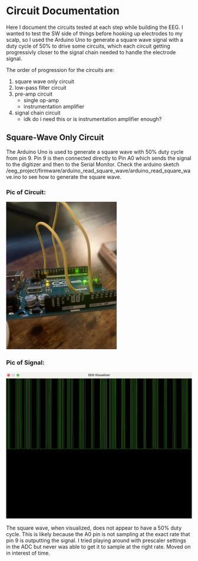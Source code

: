 # Circuit Documentation
Here I document the circuits tested at each step while building the EEG. I wanted to test the 
SW side of things before hooking up electrodes to my scalp, so I used the Arduino Uno to generate a
square wave signal with a duty cycle of 50% to drive some circuits, which each circuit getting 
progressivly closer to the signal chain needed to handle the electrode signal. 

The order of progression for the circuits are:

1. square wave only circuit
2. low-pass filter circuit
3. pre-amp circuit
	* single op-amp
	* instrumentation amplifier
4. signal chain circuit
	* idk do i need this or is instrumentation amplifier enough?


## Square-Wave Only Circuit
The Arduino Uno is used to generate a square wave with 50% duty cycle from pin 9. Pin 9 is then 
connected directly to Pin A0 which sends the signal to the digitizer and then to the Serial Monitor. 
Check the arduino sketch /eeg_project/firmware/arduino_read_square_wave/arduino_read_square_wave.ino
to see how to generate the square wave. 

### Pic of Circuit:

<img src="./square_wave_uno.png" title="Uno Wiring for Square Wave." width="300"/>

### Pic of Signal:
<img src="./square_wave.png" title="EEG Visualizer for Square Wave." width="600"/>

The square wave, when visualized, does not appear to have a 50% duty cycle. This is likely because the A0 pin is not sampling at the exact rate that pin 9 is outputting the signal. I tried playing around 
with prescaler settings in the ADC but never was able to get it to sample at the right rate. Moved on
in interest of time. 


